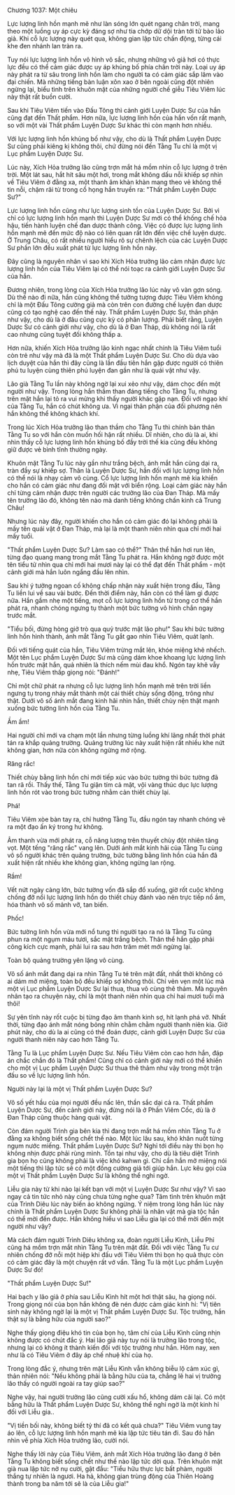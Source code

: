 




Chương 1037: Một chiêu




Lực lượng linh hồn mạnh mẽ như làn sóng lớn quét ngang chân trời, mang theo một luồng uy áp cực kỳ đáng sợ như tia chớp dữ dội tràn tới tử bào lão giả. Khi cỗ lực lượng này quét qua, không gian lập tức chấn động, từng cái khe đen nhánh lan tràn ra.

Tuy nói lực lượng linh hồn vô hình vô sắc, nhưng những võ giả hơi có thực lực đều có thể cảm giác được uy áp khủng bố phía chân trời này. Loại uy áp này phát ra từ sâu trong linh hồn làm cho người ta có cảm giác sắp lâm vào đại chiến. Mà những tiếng bàn luận xôn xao ở bên ngoài cũng đột nhiên ngừng lại, biểu tình trên khuôn mặt của những người chế giễu Tiêu Viêm lúc này thật rất buồn cười.

Sau khi Tiêu Viêm tiến vào Đấu Tông thì cảnh giới Luyện Dược Sư của hắn cũng đạt đến Thất phẩm. Hơn nữa, lực lượng linh hồn của hắn vốn rất mạnh, so với một vài Thất phẩm Luyện Dược Sư khác thì còn mạnh hơn nhiều.

Với lực lượng linh hồn khủng bố như vậy, cho dù là Thất phẩm Luyện Dược Sư cũng phải kiêng kị không thôi, chứ đừng nói đến Tằng Tu chỉ là một vị Lục phẩm Luyện Dược Sư.

Lúc này, Xích Hỏa trưởng lão cũng trợn mắt há mồm nhìn cỗ lực lượng ở trên trời. Một lát sau, hắt hít sâu một hơi, trong mắt không dấu nỗi khiếp sợ nhìn về Tiêu Viêm ở đằng xa, một thanh âm khàn khàn mang theo vẻ không thể tin nỗi, chậm rãi từ trong cổ họng hắn truyền ra: "Thất phẩm Luyện Dược Sư?"

Lực lượng linh hồn cũng như lực lượng sinh tồn của Luyện Dược Sư. Bởi vì chỉ có lực lượng linh hồn mạnh thì Luyện Dược Sư mới có thể khống chế hỏa hậu, tiến hành luyện chế đan dược thành công. Việc có được lực lượng linh hồn mạnh mẽ đến mức độ nào có liên quan rất lớn đến việc chế luyện dược. Ở Trung Châu, có rất nhiều người hiểu rõ sự chênh lệch của các Luyện Dược Sư phần lớn đều xuất phát từ lực lượng linh hồn này.

Đây cũng là nguyên nhân vì sao khi Xích Hỏa trưởng lão cảm nhận được lực lượng linh hồn của Tiêu Viêm lại có thể nói toạc ra cảnh giới Luyện Dược Sư của hắn.

Đương nhiên, trong lòng của Xích Hỏa trưởng lão lúc này vô vàn gợn sóng. Dù thế nào đi nữa, hắn cũng không thể tưởng tượng được Tiêu Viêm không chỉ là một Đấu Tông cường giả mà còn trên con đường chế luyện đan dược cũng có tạo nghệ cao đến thế này. Thất phẩm Luyện Dược Sư, thân phận như vậy, cho dù là ở đâu cũng cực kỳ có phân lượng. Phải biết rằng, Luyện Dược Sư có cảnh giới như vậy, cho dù là ở Đan Tháp, dù không nói là rất cao nhưng cũng tuyệt đối không thấp a.

Hơn nữa, khiến Xích Hỏa trưởng lão kinh ngạc nhất chính là Tiêu Viêm tuổi còn trẻ như vậy mà đã là một Thất phẩm Luyện Dược Sư. Cho dù dựa vào lịch duyệt của hắn thì đây cũng là lần đầu tiên hắn gặp được người có thiên phú tu luyện cùng thiên phú luyện đan gần như là quái vật như vậy.

Lão già Tằng Tu lần này không ngờ lại xui xẻo như vậy, dám chọc đến một người như vậy. Trong lòng hắn thầm than đáng tiếng cho Tằng Tu, nhưng trên mặt hắn lại tỏ ra vui mừng khi thấy người khác gặp nạn. Đối với ngạo khí của Tằng Tu, hắn có chút không ưa. Vì ngại thân phận của đối phương nên hắn không thể không khách khí.

Trong lúc Xích Hỏa trưởng lão than thầm cho Tằng Tu thì chính bản thân Tằng Tu so với hắn còn muốn hối hận rất nhiều. Dĩ nhiên, cho dù là ai, khi nhìn thấy cỗ lực lượng linh hồn khủng bố đầy trời thế kia cũng đều không giữ được vẻ bình tĩnh thường ngày.

Khuôn mặt Tằng Tu lúc này gần như trắng bệch, ánh mắt hắn cũng dại ra, tràn đầy sự khiếp sợ. Thân là Luyện Dược Sư, hắn đối với lực lượng linh hồn có thể nói là nhạy cảm vô cùng. Cổ lực lượng linh hồn mạnh mẽ kia khiến cho hắn có cảm giác như đang đối mặt với biển rộng. Loại cảm giác này hắn chỉ từng cảm nhận được trên người các trưởng lão của Đan Tháp. Mà mấy tên trưởng lão đó, không tên nào mà danh tiếng không chấn kinh cả Trung Châu!

Nhưng lúc này đây, người khiến cho hắn có cảm giác đó lại không phải là mấy tên quái vật ở Đan Tháp, mà lại là một thanh niên nhìn qua chỉ mới hai mấy tuổi.

"Thất phẩm Luyện Dược Sư? Làm sao có thể?" Thân thể hắn hơi run lên, từng đạo quang mang trong mắt Tằng Tu phát ra. Hắn không ngờ được một tên tiểu tử nhìn qua chỉ mới hai mươi này lại có thể đạt đến Thất phẩm - một cảnh giới mà hắn luôn ngẩng đầu lên nhìn.

Sau khi ý tưởng ngoan cố không chấp nhận này xuất hiện trong đầu, Tằng Tu liền lui về sau vài bước. Đến thời điểm này, hắn còn có thể làm gì được nữa. Hắn gầm nhẹ một tiếng, mọt cỗ lực lượng linh hồn từ trong cơ thể hắn phát ra, nhanh chóng ngưng tụ thành một bức tường vô hình chắn ngay trước mắt.

"Tiểu bối, đừng hòng giở trò qua quỷ trước mặt lão phu!" Sau khi bức tường linh hồn hình thành, ánh mắt Tằng Tu gắt gao nhìn Tiêu Viêm, quát lạnh.

Đối với tiếng quát của hắn, Tiêu Viêm trừng mắt lên, khóe miệng khẽ nhếch. Một tên Lục phẩm Luyện Dược Sư mà cũng dám khoe khoang lực lượng linh hồn trước mặt hắn, quả nhiên là thích nếm mùi đau khổ. Ngón tay khẽ vẫy nhẹ, Tiêu Viêm thấp giọng nói: "Đánh!"

Chỉ một chữ phát ra nhưng cỗ lực lượng linh hồn mạnh mẽ trên trời liền ngưng tụ trong nháy mắt thành một cái thiết chùy sống động, trông như thật. Dưới vô số ánh mắt đang kinh hãi nhìn hắn, thiết chùy nện thật mạnh xuống bức tường linh hồn của Tằng Tu.

Ầm ầm!

Hai người chỉ mới va chạm một lần nhưng từng luồng khí lãng nhất thời phát tán ra khắp quảng trường. Quảng trường lúc này xuất hiện rất nhiều khe nứt không gian, hơn nữa còn không ngừng mở rộng.

Răng rắc!

Thiết chùy bằng linh hồn chỉ mới tiếp xúc vào bức tường thì bức tường đã tan rã rồi. Thấy thế, Tằng Tu giận tím cả mặt, vội vàng thúc dục lực lượng linh hồn rót vào trong bức tường nhằm cản thiết chùy lại.

Phá!

Tiêu Viêm xòe bàn tay ra, chỉ hướng Tằng Tu, đầu ngón tay nhanh chóng vẽ ra một đạo ấn ký trong hư không.

Âm thanh vừa mới phát ra, cỗ năng lượng trên thuyết chùy đột nhiên tăng vọt. Một tếng "răng rắc" vang lên. Dưới ánh mắt kinh hãi của Tằng Tu cùng vô số người khác trên quảng trường, bức tường bằng linh hồn của hắn đã xuất hiện rất nhiều khe không gian, không ngừng lan rộng.

Rầm!

Vết nứt ngày càng lớn, bức tường vốn đã sắp đổ xuống, giờ rốt cuộc không chống đỡ nổi lực lượng linh hồn do thiết chùy đánh vào nên trực tiếp nổ ầm, hóa thành vô số mảnh vỡ, tan biến.

Phốc!

Bức tường linh hồn vừa mới nổ tung thì người tạo ra nó là Tằng Tu cũng phun ra một ngụm máu tươi, sắc mặt trắng bệch. Thân thể hắn gặp phải công kích cực mạnh, phải lui ra sau hơn trăm mét mới ngừng lại.

Toàn bộ quảng trường yên lặng vô cùng.

Vô số ánh mắt đang dại ra nhìn Tằng Tu té trên mặt đất, nhất thời không có ai dám mở miệng, toàn bộ đều khiếp sợ không thôi. Chỉ vẻn vẹn một lúc mà một vị Lục phẩm Luyện Dược Sư lại thua, thua vô cùng thê thảm. Mà nguyên nhân tạo ra chuyện này, chỉ là một thanh niên nhìn qua chỉ hai mươi tuổi mà thôi!

Sự yên tĩnh này rốt cuộc bị từng đạo âm thanh kinh sợ, hít lạnh phá vỡ. Nhất thời, từng đạo ánh mắt nóng bỏng nhìn chằm chằm người thanh niên kia. Giờ phút này, cho dù la ai cũng có thể đoán được, cảnh giới Luyện Dược Sư của người thanh niên này cao hơn Tằng Tu.

Tằng Tu là Lục phẩm Luyện Dược Sư. Nếu Tiêu Viêm còn cao hơn hắn, đáp án chắc chắn đó là Thất phẩm! Cũng chỉ có cảnh giới này mới có thể khiến cho một vị Lục phẩm Luyện Dược Sư thua thê thảm như vậy trong một trận đấu so về lực lượng linh hồn.

Người này lại là một vị Thất phẩm Luyện Dược Sư?

Vô số yết hầu của mọi người đều nấc lên, thần sắc dại cả ra. Thất phẩm Luyện Dược Sư, đến cảnh giới này, đừng nói là ở Phần Viêm Cốc, dù là ở Đan Tháp cũng thuộc hàng quái vật.

Còn đám người Trình gia bên kia thì đang trợn mắt há mồm nhìn Tằng Tu ở đằng xa không biết sống chết thế nào. Một lúc lâu sau, khó khăn nuốt từng ngụm nước miếng. Thất phẩm Luyện Dược Sư? Nghỉ tới điều này thì bọn họ không nhịn được phải rùng mình. Tồn tại như vậy, cho dù là tiêu diệt Trình gia bọn họ cũng không phải là việc khó kahwn gì. Chỉ cần hắn mở miệng nói một tiếng thì lập tức sẽ có một đống cường giả tới giúp hắn. Lực kêu gọi của một vị Thất phẩm Luyện Dược Sư là không thể nghi ngờ.

Liễu gia này từ khi nào lại kết bạn với một vị Luyện Dược Sư như vậy? Vì sao ngay cả tin tức nhỏ này cũng chưa từng nghe qua? Tâm tình trên khuôn mặt của Trình Diêu lúc này biến ảo không ngừng. Ý niệm trong lòng hắn lúc này chính là Thất phẩm Luyện Dược Sư không phải là nhân vật mà gia tộc hắn có thể mời đến được. Hắn không hiểu vì sao Liễu gia lại có thể mời đến một người như vậy?

Mà cách đám người Trình Diêu không xa, đoàn người Liễu Kình, Liễu Phỉ cũng há mồm trợn mắt nhìn Tằng Tu trên mặt đất. Đối với việc Tằng Tu cư nhiên chống đỡ nỗi một hiệp khi đấu với Tiêu Viêm thì bọn họ quả thực còn có cảm giác đây là một chuyện rất vớ vẩn. Tằng Tu là một Lục phẩm Luyện Dược Sư đó!

"Thất phẩm Luyện Dược Sư!"

Hai bạch y lão giả ở phía sau Liễu Kình hít một hơi thật sâu, hạ giọng nói. Trong giọng nói của bọn hắn không đè nén được cảm giác kinh hỉ: "Vị tiên sinh này không ngờ lại là một vị Thất phẩm Luyện Dược Sư. Tộc trưởng, hắn thật sự là bằng hữu của người sao?"

Nghe thấy giọng điệu khó tin của bọn họ, tâm chí của Liễu Kình cũng nhịn không được có chút đắc ý. Hai lão giả này tuy nói là trưởng lão trong tộc, nhưng lại có không ít thành kiến đối với tộc trưởng như hắn. Hôm nay, xen như là có Tiêu Viêm ở đây áp chế nhuệ khí của họ.

Trong lòng đắc ý, nhưng trên mặt Liễu Kình vẫn không biễu lộ cảm xúc gì, thản nhiên nói: "Nếu không phải là bằng hữu của ta, chẳng lẽ hai vị trưởng lão thấy có người ngoài ra tay giúp sao?"

Nghe vậy, hai người trưởng lão cũng cười xấu hổ, không dám cãi lại. Có một bằng hữu là Thất phẩm Luyện Dược Sư, không thể nghi ngờ là một kinh hỉ đối với Liễu gia..

"Vị tiền bối này, không biết tỷ thí đã có kết quả chưa?" Tiêu Viêm vung tay áo lên, cỗ lực lượng linh hồn mạnh mẽ kia lập tức tiêu tán đi. Sau đó hắn nhìn về phía Xích Hỏa trưởng lão, cười nói.

Nghe thấy lời này của Tiêu Viêm, ánh mắt Xích Hỏa trưởng lão đang ở bên Tằng Tu không biết sống chết như thế nào lập tức dời qua. Trên khuôn mặt già nua lập tức nở nụ cười, gật đầu: "Tiểu hữu thực lực bất phàm, người thắng tự nhiên là ngươi. Ha hả, không gian trùng động của Thiên Hoàng thành trong ba năm tới sẽ là của Liễu gia!"




